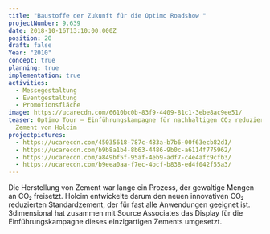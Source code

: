 ```yaml
---
title: "Baustoffe der Zukunft für die Optimo Roadshow "
projectNumber: 9.639
date: 2018-10-16T13:10:00.000Z
position: 20
draft: false
Year: "2010"
concept: true
planning: true
implementation: true
activities:
  - Messegestaltung
  - Eventgestaltung
  - Promotionsfläche
image: https://ucarecdn.com/6610bc0b-83f9-4409-81c1-3ebe8ac9ee51/
teaser: Optimo Tour – Einführungskampagne für nachhaltigen CO₂ reduzierten
  Zement von Holcim
projectpictures:
  - https://ucarecdn.com/45035618-787c-483a-b7b6-00f63ecb82d1/
  - https://ucarecdn.com/b9b8a1b4-8b63-4486-9b0c-a6114f775962/
  - https://ucarecdn.com/a849bf5f-95af-4eb9-adf7-c4e4afc9cfb3/
  - https://ucarecdn.com/b9eea0aa-f7ec-4bcf-b838-ed4f042f55a3/
---
```

Die Herstellung von Zement war lange ein Prozess, der gewaltige Mengen an CO₂ freisetzt. Holcim entwickelte darum den neuen innovativen CO₂ reduzierten Standardzement, der für fast alle Anwendungen geeignet ist. 3dimensional hat zusammen mit Source Associates das Display für die Einführungskampagne dieses einzigartigen Zements umgesetzt.
